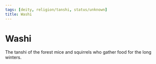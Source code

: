 ```yaml
---
tags: [deity, religion/tanshi, status/unknown]
title: Washi
---
```

# Washi

The tanshi of the forest mice and squirrels who gather food for the long winters. 

